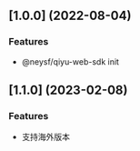## [1.0.0] (2022-08-04)
### Features
* @neysf/qiyu-web-sdk init

## [1.1.0] (2023-02-08)
### Features
* 支持海外版本



